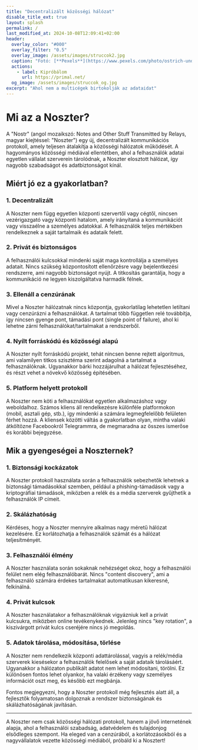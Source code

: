 ```yaml
---
title: "Decentralizált közösségi hálózat"
disable_title_ext: true
layout: splash
permalink: /
last_modified_at: 2024-10-08T12:09:41+02:00
header:
  overlay_color: "#000"
  overlay_filter: "0.5"
  overlay_image: /assets/images/struccok2.jpg
  caption: "Fotó: [**Pexels**](https://www.pexels.com/photo/ostrich-under-white-sky-60692/)"
  actions:
    - label: Kipróbálom
      url: https://primal.net/
  og_image: /assets/images/struccok_og.jpg
excerpt: "Ahol nem a multicégek birtokolják az adataidat"
---
```


# Mi az a Noszter?

A "Nostr" (angol mozaikszó: Notes and Other Stuff Transmitted by Relays, magyar kiejtéssel: "Noszter") egy új, decentralizált kommunikációs protokoll, amely teljesen átalakítja a közösségi hálózatok működését. A hagyományos közösségi médiával ellentétben, ahol a felhasználók adatai egyetlen vállalat szerverein tárolódnak, a Noszter elosztott hálózat, így nagyobb szabadságot és adatbiztonságot kínál.

## Miért jó ez a gyakorlatban?

### 1. Decentralizált
A Noszter nem függ egyetlen központi szervertől vagy cégtől, nincsen vezérigazgató vagy központi hatalom, amely irányítaná a kommunikációt vagy visszaélne a személyes adatokkal. A felhasználók teljes mértékben rendelkeznek a saját tartalmaik és adataik felett.

### 2. Privát és biztonságos
A felhasználói kulcsokkal mindenki saját maga kontrollálja a személyes adatait. Nincs szükség központosított ellenőrzésre vagy bejelentkezési rendszerre, ami nagyobb biztonságot nyújt. A titkosítás garantálja, hogy a kommunikáció ne legyen kiszolgáltatva harmadik félnek.

### 3. Ellenáll a cenzúrának
Mivel a Noszter hálózatnak nincs központja, gyakorlatilag lehetetlen letiltani vagy cenzúrázni a felhasználókat. A tartalmat több független relé továbbítja, így nincsen gyenge pont, támadási pont (single point of failure), ahol ki lehetne zárni felhasználókat/tartalmakat a rendszerből.

### 4. Nyílt forráskódú és közösségi alapú
A Noszter nyílt forráskódú projekt, tehát nincsen benne rejtett algoritmus, ami valamilyen titkos szisztéma szerint adagolná a tartalmat a felhasználóknak. Ugyanakkor bárki hozzájárulhat a hálózat fejlesztéséhez, és részt vehet a növekvő közösség építésében.

### 5. Platform helyett protokoll
A Noszter nem köti a felhasználókat egyetlen alkalmazáshoz vagy weboldalhoz. Számos kliens áll rendelkezésre különféle platformokon (mobil, asztali gép, stb.), így mindenki a számára legmegfelelőbb felületen férhet hozzá. A kliensek közötti váltás a gyakorlatban olyan, mintha valaki átköltözne Facebookról Telegrammra, de megmaradna az összes ismerőse és korábbi bejegyzése.

## Mik a gyengeségei a Noszternek?

### 1. Biztonsági kockázatok
A Noszter protokoll használata során a felhasználók sebezhetők lehetnek a biztonsági támadásokkal szemben, például a phishing-támadások vagy a kriptográfiai támadások, miközben a relék és a média szerverek gyűjthetik a felhasználók IP címeit.

### 2. Skálázhatóság
Kérdéses, hogy a Noszter mennyire alkalmas nagy méretű hálózat kezelésére. Ez korlátozhatja a felhasználók számát és a hálózat teljesítményét.

### 3. Felhasználói élmény
A Noszter használata során sokaknak nehézséget okoz, hogy a felhasználói felület nem elég felhasználóbarát. Nincs "content discovery", ami a felhasználó számára érdekes tartalmakat automatikusan kikeresné, felkínálná.

### 4. Privát kulcsok
A Noszter használatakor a felhasználóknak vigyázniuk kell a privát kulcsukra, miközben online tevékenykednek. Jelenleg nincs "key rotation", a kiszivárgott privát kulcs cseréjére nincs jó megoldás.

### 5. Adatok tárolása, módosítása, törlése
A Noszter nem rendelkezik központi adattárolással, vagyis a relék/média szerverek kiesésekor a felhasználók felelősek a saját adataik tárolásáért. Ugyanakkor a hálózaton publikált adatot nem lehet módosítani, törölni. Ez különösen fontos lehet olyankor, ha valaki érzékeny vagy személyes információt oszt meg, és később ezt megbánja.

Fontos megjegyezni, hogy a Noszter protokoll még fejlesztés alatt áll, a fejlesztők folyamatosan dolgoznak a rendszer biztonságának és skálázhatóságának javításán.

---

A Noszter nem csak közösségi hálózati protokoll, hanem a jövő internetének alapja, ahol a felhasználói szabadság, adatvédelem és tulajdonjog elsődleges szempont. Ha eleged van a cenzúrából, a korlátozásokból és a nagyvállalatok vezette közösségi médiából, próbáld ki a Nosztert!
